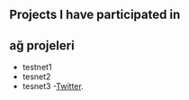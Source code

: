 ## Projects I have participated in

## ağ projeleri

- testnet1
- tesnet2
- tesnet3
-[Twitter](https://twitter.com/marici1988).
